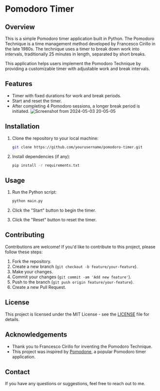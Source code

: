 # Pomodoro Timer

## Overview

This is a simple Pomodoro timer application built in Python. The Pomodoro Technique is a time management method developed by Francesco Cirillo in the late 1980s. The technique uses a timer to break down work into intervals, traditionally 25 minutes in length, separated by short breaks.

This application helps users implement the Pomodoro Technique by providing a customizable timer with adjustable work and break intervals.

## Features

- Timer with fixed durations for work and break periods.
- Start and reset the timer.
- After completing 4 Pomodoro sessions, a longer break period is initiated.
![Screenshot from 2024-05-03 20-05-05](https://github.com/AdeshGhadage/pomodoro/assets/110734052/9446e58e-57f0-479b-b3a6-8f0e9488eab5)

## Installation

1. Clone the repository to your local machine:

    ```bash
    git clone https://github.com/yourusername/pomodoro-timer.git
    ```

2. Install dependencies (if any):

    ```bash
    pip install -r requirements.txt
    ```

## Usage

1. Run the Python script:

    ```bash
    python main.py
    ```

2. Click the "Start" button to begin the timer.
3. Click the "Reset" button to reset the timer.

## Contributing

Contributions are welcome! If you'd like to contribute to this project, please follow these steps:

1. Fork the repository.
2. Create a new branch (`git checkout -b feature/your-feature`).
3. Make your changes.
4. Commit your changes (`git commit -am 'Add new feature'`).
5. Push to the branch (`git push origin feature/your-feature`).
6. Create a new Pull Request.

## License

This project is licensed under the MIT License - see the [LICENSE](LICENSE) file for details.

## Acknowledgements

- Thank you to Francesco Cirillo for inventing the Pomodoro Technique.
- This project was inspired by [Pomodone](https://pomodoneapp.com/), a popular Pomodoro timer application.

## Contact

If you have any questions or suggestions, feel free to reach out to me.

